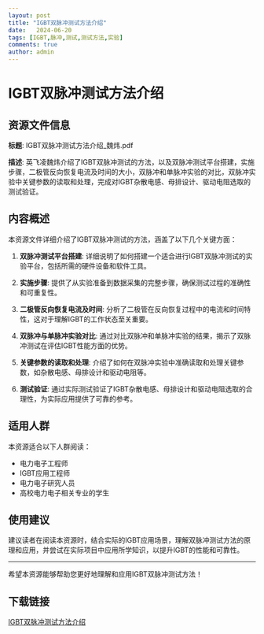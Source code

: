 ```yaml
---
layout: post
title: "IGBT双脉冲测试方法介绍"
date:   2024-06-20
tags: [IGBT,脉冲,测试,测试方法,实验]
comments: true
author: admin
---
```

# IGBT双脉冲测试方法介绍

## 资源文件信息

**标题**: IGBT双脉冲测试方法介绍_魏炜.pdf

**描述**: 
英飞凌魏炜介绍了IGBT双脉冲测试的方法，以及双脉冲测试平台搭建，实施步骤，二极管反向恢复电流及时间的大小，双脉冲和单脉冲实验的对比，双脉冲实验中关键参数的读取和处理，完成对IGBT杂散电感、母排设计、驱动电阻选取的测试验证。

## 内容概述

本资源文件详细介绍了IGBT双脉冲测试的方法，涵盖了以下几个关键方面：

1. **双脉冲测试平台搭建**: 详细说明了如何搭建一个适合进行IGBT双脉冲测试的实验平台，包括所需的硬件设备和软件工具。

2. **实施步骤**: 提供了从实验准备到数据采集的完整步骤，确保测试过程的准确性和可重复性。

3. **二极管反向恢复电流及时间**: 分析了二极管在反向恢复过程中的电流和时间特性，这对于理解IGBT的工作状态至关重要。

4. **双脉冲与单脉冲实验对比**: 通过对比双脉冲和单脉冲实验的结果，揭示了双脉冲测试在评估IGBT性能方面的优势。

5. **关键参数的读取和处理**: 介绍了如何在双脉冲实验中准确读取和处理关键参数，如杂散电感、母排设计和驱动电阻等。

6. **测试验证**: 通过实际测试验证了IGBT杂散电感、母排设计和驱动电阻选取的合理性，为实际应用提供了可靠的参考。

## 适用人群

本资源适合以下人群阅读：

- 电力电子工程师
- IGBT应用工程师
- 电力电子研究人员
- 高校电力电子相关专业的学生

## 使用建议

建议读者在阅读本资源时，结合实际的IGBT应用场景，理解双脉冲测试方法的原理和应用，并尝试在实际项目中应用所学知识，以提升IGBT的性能和可靠性。

---

希望本资源能够帮助您更好地理解和应用IGBT双脉冲测试方法！

## 下载链接

[IGBT双脉冲测试方法介绍](https://pan.quark.cn/s/73ea50b0e851)